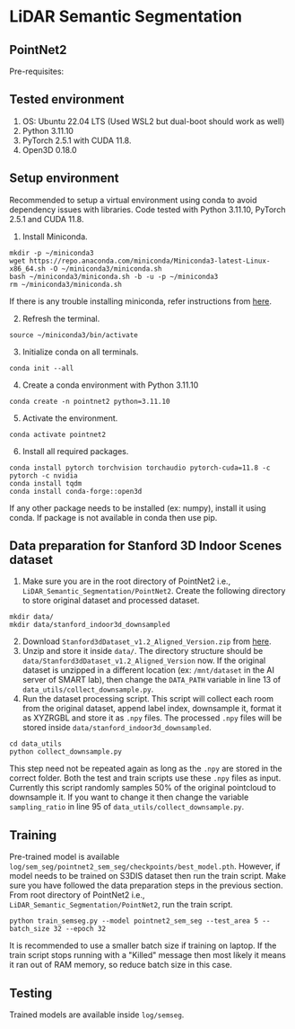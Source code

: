 # LiDAR Semantic Segmentation
## PointNet2
Pre-requisites:

## Tested environment
1. OS: Ubuntu 22.04 LTS (Used WSL2 but dual-boot should work as well)
2. Python 3.11.10
3. PyTorch 2.5.1 with CUDA 11.8.
4. Open3D 0.18.0

## Setup environment
Recommended to setup a virtual environment using conda to avoid dependency issues with libraries. Code tested with Python 3.11.10, PyTorch 2.5.1 and CUDA 11.8.
1. Install Miniconda.
```shell
mkdir -p ~/miniconda3
wget https://repo.anaconda.com/miniconda/Miniconda3-latest-Linux-x86_64.sh -O ~/miniconda3/miniconda.sh
bash ~/miniconda3/miniconda.sh -b -u -p ~/miniconda3
rm ~/miniconda3/miniconda.sh
```
If there is any trouble installing miniconda, refer instructions from [here](https://docs.anaconda.com/miniconda/#quick-command-line-install).    

2. Refresh the terminal.
```shell
source ~/miniconda3/bin/activate
```
3. Initialize conda on all terminals.
```shell
conda init --all
```

4. Create a conda environment with Python 3.11.10
```shell
conda create -n pointnet2 python=3.11.10
```
5. Activate the environment.
```shell
conda activate pointnet2
```
6. Install all required packages.   
```shell 
conda install pytorch torchvision torchaudio pytorch-cuda=11.8 -c pytorch -c nvidia
conda install tqdm
conda install conda-forge::open3d
```
If any other package needs to be installed (ex: numpy), install it using conda. If package is not available in conda then use pip.


## Data preparation for Stanford 3D Indoor Scenes dataset
1. Make sure you are in the root directory of PointNet2 i.e., `LiDAR_Semantic_Segmentation/PointNet2`. Create the following directory to store original dataset and processed dataset. 
```shell
mkdir data/
mkdir data/stanford_indoor3d_downsampled
```
2. Download `Stanford3dDataset_v1.2_Aligned_Version.zip` from [here](https://cvg-data.inf.ethz.ch/s3dis/).
3. Unzip and store it inside `data/`. The directory structure should be `data/Stanford3dDataset_v1.2_Aligned_Version` now. If the original dataset is unzipped in a different location (ex: `/mnt/dataset` in the AI server of SMART lab), then change the `DATA_PATH` variable in line 13 of `data_utils/collect_downsample.py`.
3. Run the dataset processing script. This script will collect each room from the original dataset, append label index, downsample it, format it as XYZRGBL and store it as `.npy` files. The processed `.npy` files will be stored inside `data/stanford_indoor3d_downsampled`.
```shell
cd data_utils
python collect_downsample.py 
```
This step need not be repeated again as long as the `.npy` are stored in the correct folder. Both the test and train scripts use these `.npy` files as input. Currently this script randomly samples 50% of the original pointcloud to downsample it. If you want to change it then change the variable `sampling_ratio` in line 95 of `data_utils/collect_downsample.py`.

## Training 
Pre-trained model is available `log/sem_seg/pointnet2_sem_seg/checkpoints/best_model.pth`. However, if model needs to be trained on S3DIS dataset then run the train script. Make sure you have followed the data preparation steps in the previous section. From root directory of PointNet2 i.e., `LiDAR_Semantic_Segmentation/PointNet2`, run the train script.

```shell
python train_semseg.py --model pointnet2_sem_seg --test_area 5 --batch_size 32 --epoch 32
```
It is recommended to use a smaller batch size if training on laptop. If the train script stops running with a "Killed" message then most likely it means it ran out of RAM memory, so reduce batch size in this case.

## Testing
Trained models are available inside `log/semseg`. 
